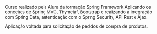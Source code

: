Curso realizado pela Alura da formação Spring Framework
Aplicando os conceitos de Spring MVC, Thymelaf, Bootstrap e realizando a integração com Spring Data, autenticação com o Spring Security, API Rest e Ajax.

Aplicação voltada para solicitação de pedidos de compra de produtos.
